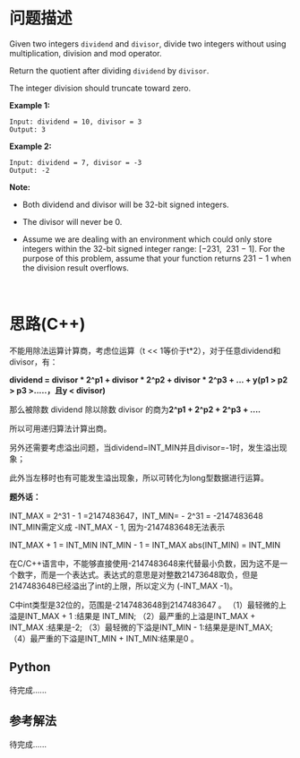 # 问题描述

Given two integers `dividend` and `divisor`, divide two integers without using multiplication, division and mod operator.

Return the quotient after dividing `dividend` by `divisor`.

The integer division should truncate toward zero.

**Example 1:**

```
Input: dividend = 10, divisor = 3
Output: 3
```

**Example 2:**

```
Input: dividend = 7, divisor = -3
Output: -2
```

**Note:**

- Both dividend and divisor will be 32-bit signed integers.

- The divisor will never be 0.

- Assume we are dealing with an environment which could only store integers within the 32-bit signed integer range: [−231,  231 − 1]. For the purpose of this problem, assume that your function returns 231 − 1 when the division result overflows.

  ​

# 思路(C++)

不能用除法运算计算商，考虑位运算（t << 1等价于t*2），对于任意dividend和divisor，有：

**dividend = divisor \* 2^p1 + divisor * 2^p2 + divisor * 2^p3 + ... + y(p1 > p2 > p3 >.....，且y < divisor)**

那么被除数 dividend 除以除数 divisor 的商为**2^p1 + 2^p2 + 2^p3 + ....**

所以可用递归算法计算出商。

另外还需要考虑溢出问题，当dividend=INT_MIN并且divisor=-1时，发生溢出现象；

此外当左移时也有可能发生溢出现象，所以可转化为long型数据进行运算。

**题外话：**

INT_MAX = 2^31 - 1 =2147483647，INT_MIN= - 2^31 = -2147483648
INT_MIN需定义成 -INT_MAX - 1, 因为-2147483648无法表示

INT_MAX + 1 = INT_MIN
INT_MIN - 1 = INT_MAX
abs(INT_MIN) = INT_MIN

在C/C++语言中，不能够直接使用-2147483648来代替最小负数，因为这不是一个数字，而是一个表达式。表达式的意思是对整数21473648取负，但是2147483648已经溢出了int的上限，所以定义为
(-INT_MAX -1)。

C中int类型是32位的，范围是-2147483648到2147483647 。
（1）最轻微的上溢是INT_MAX + 1 :结果是 INT_MIN;
（2）最严重的上溢是INT_MAX + INT_MAX :结果是-2;
（3）最轻微的下溢是INT_MIN - 1:结果是是INT_MAX;
（4）最严重的下溢是INT_MIN + INT_MIN:结果是0 。


## Python

待完成......

## 参考解法

待完成......